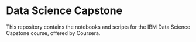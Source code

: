 # Data Science Capstone
This repository contains the notebooks and scripts for the IBM Data Science Capstone course, offered by Coursera.
